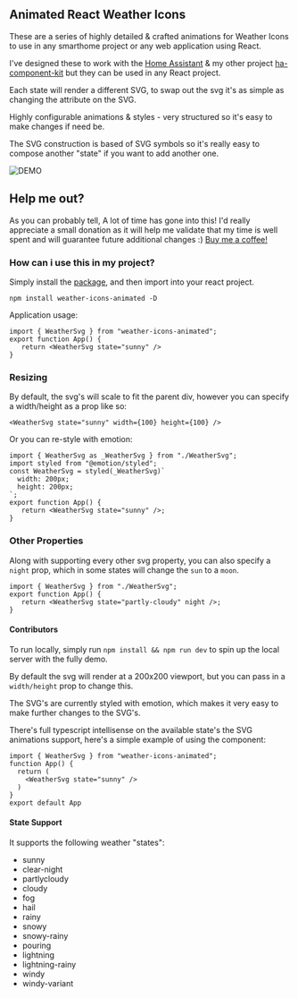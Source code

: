 ## Animated React Weather Icons


These are a series of highly detailed & crafted animations for Weather Icons to use in any smarthome project or any web application using React.

I've designed these to work with the [Home Assistant](https://www.home-assistant.io/) & my other project [ha-component-kit](https://github.com/shannonhochkins/ha-component-kit) but they can be used in any React project.

Each state will render a different SVG, to swap out the svg it's as simple as changing the attribute on the SVG.

Highly configurable animations & styles - very structured so it's easy to make changes if need be.

The SVG construction is based of SVG symbols so it's really easy to compose another "state" if you want to add another one.

![DEMO](https://github.com/shannonhochkins/weather-icons-animated/blob/main/output.gif?raw=true)

## Help me out?

As you can probably tell, A lot of time has gone into this! I'd really appreciate a small donation as it will help me validate that my time is well spent and will guarantee future additional changes :) [Buy me a coffee!](https://www.buymeacoffee.com/jinglezzz)


### How can i use this in my project?

Simply install the [package](https://www.npmjs.com/package/weather-icons-animated), and then import into your react project.

```
npm install weather-icons-animated -D
```

Application usage:
```tsx
import { WeatherSvg } from "weather-icons-animated";
export function App() {
   return <WeatherSvg state="sunny" />
}
```
### Resizing

By default, the svg's will scale to fit the parent div, however you can specify a width/height as a prop like so:

```tsx
<WeatherSvg state="sunny" width={100} height={100} />
```

Or you can re-style with emotion:

```tsx
import { WeatherSvg as _WeatherSvg } from "./WeatherSvg";
import styled from "@emotion/styled";
const WeatherSvg = styled(_WeatherSvg)`
  width: 200px;
  height: 200px;
`;
export function App() {
   return <WeatherSvg state="sunny" />;
}
```


### Other Properties
Along with supporting every other svg property, you can also specify a `night` prop, which in some states will change the `sun` to a `moon`.

```tsx
import { WeatherSvg } from "./WeatherSvg";
export function App() {
   return <WeatherSvg state="partly-cloudy" night />;
}
```


#### Contributors

To run locally, simply run `npm install && npm run dev` to spin up the local server with the fully demo.

By default the svg will render at a 200x200 viewport, but you can pass in a `width/height` prop to change this.

The SVG's are currently styled with emotion, which makes it very easy to make further changes to the SVG's.



There's full typescript intellisense on the available state's the SVG animations support, here's a simple example of using the component:


```tsx
import { WeatherSvg } from "weather-icons-animated";
function App() {
  return (
    <WeatherSvg state="sunny" />
  )
}
export default App

```

#### State Support

It supports the following weather "states":

- sunny
- clear-night
- partlycloudy
- cloudy
- fog
- hail
- rainy
- snowy
- snowy-rainy
- pouring
- lightning
- lightning-rainy
- windy
- windy-variant
